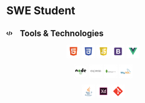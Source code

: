 # SWE Student

## <img style="margin-right: 15px; fill:red" src="imgs/coding.svg" alt="HTML"  height="15"/> Tools & Technologies

<p align="center">
      <img src="svg/yArfaj-HTML.svg" alt="HTML" height="35"/> 
      <img src="svg/yArfaj-CSS.svg" alt="CSS" height="35"/> 
      <img src="svg/yArfaj-Javascript.svg" alt="Javascript" height="35"/>
      <img src="svg/yArfaj-bootstrap.svg" alt="bootstrap" height="35"/>
      <img src="svg/yArfaj-vue.svg" alt="vue" height="35"/>
</p>
<p align="center">
      <img src="svg/yArfaj-node.svg" alt="node" height="35"/>
      <img src="svg/yArfaj-express.svg" alt="express" height="35"/>
      <img src="svg/yArfaj-mongodb.svg" alt="mongodb" height="35"/>
      <img src="svg/yArfaj-mysql.svg" alt="mysql" height="35"/>
</p>
<p align="center">
      <img src="svg/yArfaj-java.svg" alt="java" height="35"/>
      <img src="svg/yArfaj-adopexd.svg" alt="adopexd" height="35"/>
      <img src="svg/yArfaj-git.svg" alt="git" height="35"/>
</p>
